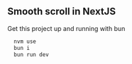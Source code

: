 ## Smooth scroll in NextJS

Get this project up and running with bun

```bash
  nvm use
  bun i
  bun run dev
```